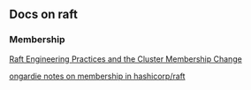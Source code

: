 
## Docs on raft

### Membership

[Raft Engineering Practices and the Cluster Membership Change](https://www.alibabacloud.com/blog/raft-engineering-practices-and-the-cluster-membership-change_597742)

[ongardie notes on membership in hashicorp/raft](https://github.com/hashicorp/raft/blob/main/membership.md)
